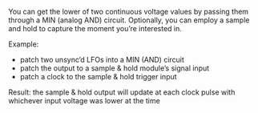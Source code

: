 You can get the lower of two continuous voltage values by passing them through a MIN (analog AND) circuit. Optionally, you can employ a sample and hold to capture the moment you’re interested in.

Example:

- patch two unsync’d LFOs into a MIN (AND) circuit
- patch the output to a sample & hold module’s signal input
- patch a clock to the sample & hold trigger input

Result: the sample & hold output will update at each clock pulse with whichever input voltage was lower at the time

